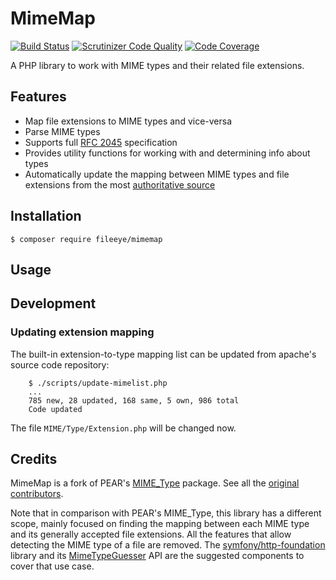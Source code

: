 # MimeMap

[![Build Status](https://secure.travis-ci.org/FileEye/MimeMap.png?branch=master)](https://travis-ci.org/FileEye/MimeMap)
[![Scrutinizer Code Quality](https://scrutinizer-ci.com/g/FileEye/MimeMap/badges/quality-score.png?b=master)](https://scrutinizer-ci.com/g/FileEye/MimeMap/?branch=master)
[![Code Coverage](https://scrutinizer-ci.com/g/FileEye/MimeMap/badges/coverage.png?b=master)](https://scrutinizer-ci.com/g/FileEye/MimeMap/?branch=master)

A PHP library to work with MIME types and their related file extensions.


## Features

- Map file extensions to MIME types and vice-versa
- Parse MIME types
- Supports full [RFC 2045](https://www.ietf.org/rfc/rfc2045.txt) specification
- Provides utility functions for working with and determining info about types
- Automatically update the mapping between MIME types and file extensions from the
  most [authoritative source](http://svn.apache.org/viewvc/httpd/httpd/trunk/docs/conf/mime.types?view=co)


## Installation

```
$ composer require fileeye/mimemap
```


## Usage


## Development


### Updating extension mapping

The built-in extension-to-type mapping list can be updated from apache's source
code repository:

```
    $ ./scripts/update-mimelist.php
    ...
    785 new, 28 updated, 168 same, 5 own, 986 total
    Code updated
```

The file ```MIME/Type/Extension.php``` will be changed now.


## Credits

MimeMap is a fork of PEAR's [MIME_Type](https://github.com/pear/MIME_Type) package.
See all the [original contributors](https://github.com/pear/MIME_Type/graphs/contributors).

Note that in comparison with PEAR's MIME_Type, this library has a different scope,
mainly focused on finding the mapping between each MIME type and its generally
accepted file extensions.
All the features that allow detecting the MIME type of a file are removed. The
[symfony/http-foundation](https://github.com/symfony/http-foundation) library and its
[MimeTypeGuesser](https://api.symfony.com/master/Symfony/Component/HttpFoundation/File/MimeType/MimeTypeGuesser.html) API are the suggested components to cover that use case.
